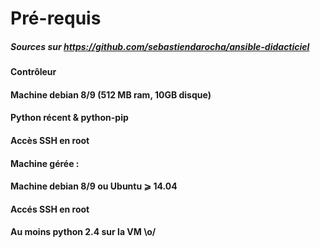 # Pré-requis

##### Sources sur https://github.com/sebastiendarocha/ansible-didacticiel

#### Contrôleur
 #### Machine debian 8/9 (512 MB ram, 10GB disque)
 #### Python récent & python-pip
 #### Accès SSH en root

#### Machine gérée :
 #### Machine debian 8/9 ou Ubuntu ⩾ 14.04
 #### Accés SSH en root
 #### Au moins python 2.4 sur la VM \o/

